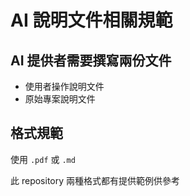 # AI 說明文件相關規範

## AI 提供者需要撰寫兩份文件
- 使用者操作說明文件
- 原始專案說明文件

## 格式規範
使用 `.pdf` 或 `.md`

此 repository 兩種格式都有提供範例供參考
